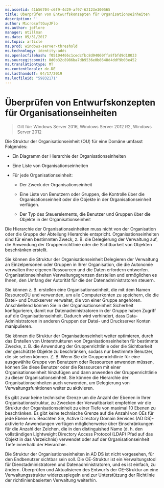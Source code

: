 ```yaml
---
ms.assetid: 41b56704-c6f9-4d29-af97-62123e300565
title: Überprüfen von Entwurfskonzepten für Organisationseinheiten
description: ''
author: MicrosoftGuyJFlo
ms.author: joflore
manager: mtillman
ms.date: 05/31/2017
ms.topic: article
ms.prod: windows-server-threshold
ms.technology: identity-adds
ms.openlocfilehash: f05104466c1cedcfbc8d94060ffa8fbfd9d18033
ms.sourcegitcommit: 0d0b32c8986ba7db9536e0b8648d4ddf9b03e452
ms.translationtype: MT
ms.contentlocale: de-DE
ms.lasthandoff: 04/17/2019
ms.locfileid: "59832171"
---
```

# <a name="reviewing-ou-design-concepts"></a>Überprüfen von Entwurfskonzepten für Organisationseinheiten

>Gilt für: Windows Server 2016, Windows Server 2012 R2, Windows Server 2012

Die Struktur der Organisationseinheit (OU) für eine Domäne umfasst Folgendes:  
  
-   Ein Diagramm der Hierarchie der Organisationseinheiten  
  
-   Eine Liste von Organisationseinheiten  
  
-   Für jede Organisationseinheit:  
  
    -   Der Zweck der Organisationseinheit  
  
    -   Eine Liste von Benutzern oder Gruppen, die Kontrolle über die Organisationseinheit oder die Objekte in der Organisationseinheit verfügen.  
  
    -   Der Typ des Steuerelements, die Benutzer und Gruppen über die Objekte in der Organisationseinheit  
  
Die Hierarchie der Organisationseinheiten muss nicht von der Organisation oder die Gruppe der Abteilung Hierarchie entspricht. Organisationseinheiten sind für einen bestimmten Zweck, z. B. die Delegierung der Verwaltung auf, die Anwendung der Gruppenrichtlinie oder die Sichtbarkeit von Objekten beschränken erstellt.  
  
Sie können die Struktur der Organisationseinheit Delegieren der Verwaltung an Einzelpersonen oder Gruppen in Ihrer Organisation, die die Autonomie verwalten ihre eigenen Ressourcen und die Daten erfordern entwerfen. Organisationseinheiten Verwaltungsgrenzen darstellen und ermöglichen es Ihnen, den Umfang der Autorität für die der Datenadministratoren steuern.  
  
Sie können z. B. erstellen eine Organisationseinheit, die mit dem Namen ResourceOU und verwenden, um alle Computerkonten zu speichern, die die Datei- und Druckserver verwaltet, die von einer Gruppe angehören. Anschließend können Sie in der Organisationseinheit Sicherheit konfigurieren, damit nur Datenadministratoren in der Gruppe haben Zugriff auf die Organisationseinheit. Dadurch wird verhindert, dass Data-Administratoren in anderen Gruppen der Datei- und Druckserver Konten manipulieren.  
  
Sie können die Struktur der Organisationseinheit weiter optimieren, durch das Erstellen von Unterstrukturen von Organisationseinheiten für bestimmte Zwecke, z. B. die Anwendung der Gruppenrichtlinie oder die Sichtbarkeit der geschützte Objekte zu beschränken, sodass nur bestimmte Benutzer, die sie sehen können. Z. B. Wenn Sie die Gruppenrichtlinie für eine ausgewählte Gruppe von Benutzern oder Ressourcen anwenden müssen, können Sie diese Benutzer oder die Ressourcen mit einer Organisationseinheit hinzufügen und dann anwenden der Gruppenrichtlinie zu dieser Organisationseinheit. Sie können die Hierarchie der Organisationseinheiten auch verwenden, um Delegierung von Verwaltungsfunktionen weiter zu aktivieren.  
  
Es gibt zwar keine technische Grenze um die Anzahl der Ebenen in Ihrer Organisationsstruktur, zu Zwecken der Verwaltbarkeit empfehlen wir die Struktur der Organisationseinheit zu einer Tiefe von maximal 10 Ebenen zu beschränken. Es gibt keine technische Grenze auf die Anzahl von OEs für jede Ebene ein. Beachten Sie, Active Directory Domain Services (AD DS)-aktivierte Anwendungen verfügen möglicherweise über Einschränkungen für die Anzahl der Zeichen, die in den distinguished Name (d. h. den vollständigen Lightweight Directory Access Protocol (LDAP) Pfad auf das Objekt in das Verzeichnis) verwendet oder auf der Organisationseinheit Tiefe innerhalb der Hierarchie.  
  
Die Struktur der Organisationseinheiten in AD DS ist nicht vorgesehen, für den Endbenutzer sichtbar sein soll. Die OE-Struktur ist ein Verwaltungstool für Dienstadministratoren und Datenadministratoren, und es ist einfach, zu ändern. Überprüfen und Aktualisieren des Entwurfs der OE-Struktur an eine Verwaltungsstruktur widerzuspiegeln und zur Unterstützung der Richtlinie der richtlinienbasierten Verwaltung weiterhin.  
  


